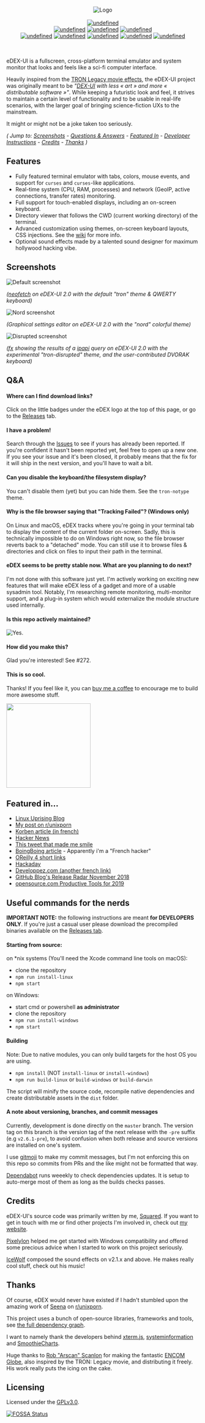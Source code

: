 <p align="center">
  <br>
  <img alt="Logo" src="https://github.com/GitSquared/edex-ui/raw/master/media/logo.png">
  <br><br>
  <a href="https://lgtm.com/projects/g/GitSquared/edex-ui/context:javascript"><img alt="undefined" src="https://img.shields.io/lgtm/grade/javascript/g/GitSquared/edex-ui.svg?logo=lgtm&logoWidth=18"/></a>
  <br>
  <a href="https://github.com/GitSquared/edex-ui/releases/latest"><img alt="undefined" src="https://img.shields.io/github/release/GitSquared/edex-ui.svg?style=popout"></a>
  <a href="#featured-in"><img alt="undefined" src="https://img.shields.io/github/downloads/GitSquared/edex-ui/total.svg?style=popout"></a>
  <a href="https://github.com/GitSquared/edex-ui/blob/master/LICENSE"><img alt="undefined" src="https://img.shields.io/github/license/GitSquared/edex-ui.svg?style=popout"></a>
  <br>
  <a href="https://github.com/GitSquared/edex-ui/releases/download/v2.1.0/eDEX-UI.Windows.Installer.exe" target="_blank"><img alt="undefined" src="https://badgen.net/badge//Windows/blue?icon=windows"></a>
  <a href="https://github.com/GitSquared/edex-ui/releases/download/v2.1.0/eDEX-UI.MacOS.Image.dmg" target="_blank"><img alt="undefined" src="https://badgen.net/badge//macOS/grey?icon=apple"></a>
  <a href="https://github.com/GitSquared/edex-ui/releases/download/v2.1.0/eDEX-UI.Linux.x86_64.AppImage" target="_blank"><img alt="undefined" src="https://badgen.net/badge//Linux64/orange?icon=terminal"></a>
  <a href="https://github.com/GitSquared/edex-ui/releases/download/v2.1.0/eDEX-UI.Linux.i386.AppImage" target="_blank"><img alt="undefined" src="https://badgen.net/badge//Linux32/orange?icon=terminal"></a>
  <a href="https://aur.archlinux.org/packages/edex-ui" target="_blank"><img alt="undefined" src="https://badgen.net/badge/AUR/Package/cyan"></a>
  <br><br><br>
</p>


eDEX-UI is a fullscreen, cross-platform terminal emulator and system monitor that looks and feels like a sci-fi computer interface.

Heavily inspired from the [TRON Legacy movie effects](https://web.archive.org/web/20170511000410/http://jtnimoy.com/blogs/projects/14881671), the eDEX-UI project was originally meant to be *"[DEX-UI](https://github.com/seenaburns/dex-ui) with less « art » and more « distributable software »"*. While keeping a futuristic look and feel, it strives to maintain a certain level of functionality and to be usable in real-life scenarios, with the larger goal of bringing science-fiction UXs to the mainstream.

It might or might not be a joke taken too seriously.

*( Jump to: [Screenshots](#screenshots) - [Questions & Answers](#qa) - [Featured In](#featured-in) - [Developer Instructions](#useful-commands-for-the-nerds) - [Credits](#credits) - [Thanks](#thanks) )*

## Features
- Fully featured terminal emulator with tabs, colors, mouse events, and support for `curses` and `curses`-like applications.
- Real-time system (CPU, RAM, processes) and network (GeoIP, active connections, transfer rates) monitoring.
- Full support for touch-enabled displays, including an on-screen keyboard.
- Directory viewer that follows the CWD (current working directory) of the terminal.
- Advanced customization using themes, on-screen keyboard layouts, CSS injections. See the [wiki](https://github.com/GitSquared/edex-ui/wiki) for more info.
- Optional sound effects made by a talented sound designer for maximum hollywood hacking vibe.

## Screenshots
![Default screenshot](https://github.com/GitSquared/edex-ui/raw/master/media/screenshot_default.png)

_([neofetch](https://github.com/dylanaraps/neofetch) on eDEX-UI 2.0 with the default "tron" theme & QWERTY keyboard)_

![Nord screenshot](https://github.com/GitSquared/edex-ui/raw/master/media/screenshot_nord.png)

_(Graphical settings editor on eDEX-UI 2.0 with the "nord" colorful theme)_

![Disrupted screenshot](https://github.com/GitSquared/edex-ui/raw/master/media/screenshot_disrupted.png)

_([fx](https://github.com/antonmedv/fx) showing the results of a [ipapi](https://github.com/GitSquared/ipapi) query on eDEX-UI 2.0 with the experimental "tron-disrupted" theme, and the user-contributed DVORAK keyboard)_

## Q&A
#### Where can I find download links?
Click on the little badges under the eDEX logo at the top of this page, or go to the [Releases](https://github.com/GitSquared/edex-ui/releases) tab.
#### I have a problem!
Search through the [Issues](https://github.com/GitSquared/edex-ui/issues) to see if yours has already been reported. If you're confident it hasn't been reported yet, feel free to open up a new one. If you see your issue and it's been closed, it probably means that the fix for it will ship in the next version, and you'll have to wait a bit.
#### Can you disable the keyboard/the filesystem display?
You can't disable them (yet) but you can hide them. See the `tron-notype` theme.
#### Why is the file browser saying that "Tracking Failed"? (Windows only)
On Linux and macOS, eDEX tracks where you're going in your terminal tab to display the content of the current folder on-screen.
Sadly, this is technically impossible to do on Windows right now, so the file browser reverts back to a "detached" mode. You can still use it to browse files & directories and click on files to input their path in the terminal.
#### eDEX seems to be pretty stable now. What are you planning to do next?
I'm not done with this software just yet. I'm actively working on exciting new features that will make eDEX less of a gadget and more of a usable sysadmin tool. Notably, I'm researching remote monitoring, multi-monitor support, and a plug-in system which would externalize the module structure used internally.
#### Is this repo actively maintained?
![Yes.](https://img.shields.io/github/last-commit/GitSquared/edex-ui.svg?style=popout)
#### How did you make this?
Glad you're interested! See #272.
#### This is so cool.
Thanks! If you feel like it, you can [buy me a coffee](https://buymeacoff.ee/gaby) to encourage me to build more awesome stuff.

<img width="220" src="https://78.media.tumblr.com/35d4ef4447e0112f776b629bffd99188/tumblr_mk4gf8zvyC1s567uwo1_500.gif" />


## Featured in...
- [Linux Uprising Blog](https://www.linuxuprising.com/2018/11/edex-ui-fully-functioning-sci-fi.html)
- [My post on r/unixporn](https://www.reddit.com/r/unixporn/comments/9ysbx7/oc_a_little_project_that_ive_been_working_on/)
- [Korben article (in french)](https://korben.info/une-interface-futuriste-pour-vos-ecrans-tactiles.html)
- [Hacker News](https://news.ycombinator.com/item?id=18509828)
- [This tweet that made me smile](https://twitter.com/mikemaccana/status/1065615451940667396)
- [BoingBoing article](https://boingboing.net/2018/11/23/simulacrum-sf.html) - Apparently i'm a "French hacker"
- [OReilly 4 short links](https://www.oreilly.com/ideas/four-short-links-23-november-2018)
- [Hackaday](https://hackaday.com/2018/11/23/look-like-a-movie-hacker/)
- [Developpez.com (another french link)](https://www.developpez.com/actu/234808/Une-application-de-bureau-ressemble-a-une-interface-d-ordinateur-de-science-fiction-inspiree-des-effets-du-film-TRON-Legacy/)
- [GitHub Blog's Release Radar November 2018](https://blog.github.com/2018-12-21-release-radar-november-2018/)
- [opensource.com Productive Tools for 2019](https://opensource.com/article/19/1/productivity-tool-edex-ui)


## Useful commands for the nerds

**IMPORTANT NOTE:** the following instructions are meant **for DEVELOPERS ONLY**. If you're just a casual user please download the precompiled binaries available on the [Releases tab](https://github.com/GitSquared/edex-ui/releases).

#### Starting from source:
on *nix systems (You'll need the Xcode command line tools on macOS):
- clone the repository
- `npm run install-linux`
- `npm start`

on Windows:
- start cmd or powershell **as administrator**
- clone the repository
- `npm run install-windows`
- `npm start`

#### Building
Note: Due to native modules, you can only build targets for the host OS you are using.

- `npm install` (NOT `install-linux` or `install-windows`)
- `npm run build-linux` or `build-windows` or `build-darwin`

The script will minify the source code, recompile native dependencies and create distributable assets in the `dist` folder.

#### A note about versioning, branches, and commit messages
Currently, development is done directly on the `master` branch. The version tag on this branch is the version tag of the next release with the `-pre` suffix (e.g `v2.6.1-pre`), to avoid confusion when both release and source versions are installed on one's system.

I use [gitmoji](https://github.com/carlosuesta/gitmoji-cli) to make my commit messages, but I'm not enforcing this on this repo so commits from PRs and the like might not be formatted that way.

[Dependabot](https://dependabot.com) runs weeekly to check dependencies updates. It is setup to auto-merge most of them as long as the builds checks passes.

## Credits
eDEX-UI's source code was primarily written by me, [Squared](https://github.com/GitSquared). If you want to get in touch with me or find other projects I'm involved in, check out [my website](https://squared.codebrew.fr).

[PixelyIon](https://github.com/PixelyIon) helped me get started with Windows compatibility and offered some precious advice when I started to work on this project seriously.

[IceWolf](https://soundcloud.com/iamicewolf) composed the sound effects on v2.1.x and above. He makes really cool stuff, check out his music!

## Thanks
Of course, eDEX would never have existed if I hadn't stumbled upon the amazing work of [Seena](https://github.com/seenaburns) on [r/unixporn](https://reddit.com/r/unixporn).

This project uses a bunch of open-source libraries, frameworks and tools, see [the full dependency graph](https://github.com/GitSquared/edex-ui/network/dependencies).

I want to namely thank the developers behind [xterm.js](https://github.com/xtermjs/xterm.js), [systeminformation](https://github.com/sebhildebrandt/systeminformation) and [SmoothieCharts](https://github.com/joewalnes/smoothie).

Huge thanks to [Rob "Arscan" Scanlon](https://github.com/arscan) for making the fantastic [ENCOM Globe](https://github.com/arscan/encom-globe), also inspired by the TRON: Legacy movie, and distributing it freely. His work really puts the icing on the cake.

## Licensing

Licensed under the [GPLv3.0](https://github.com/GitSquared/edex-ui/blob/master/LICENSE).

[![FOSSA Status](https://app.fossa.io/api/projects/custom%2B5687%2Fgithub.com%2FGitSquared%2Fedex-ui.svg?type=large)](https://app.fossa.io/projects/custom%2B5687%2Fgithub.com%2FGitSquared%2Fedex-ui?ref=badge_large)
